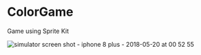 # ColorGame
Game using Sprite Kit

![simulator screen shot - iphone 8 plus - 2018-05-20 at 00 52 55](https://user-images.githubusercontent.com/5453175/40276178-b85e21be-5bc8-11e8-97a4-bcd3f24738b6.png)
